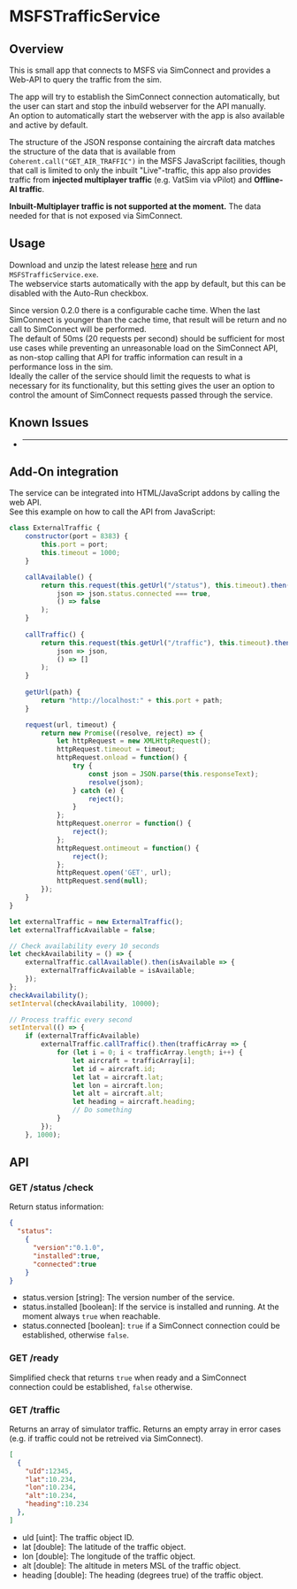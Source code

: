 # MSFSTrafficService

## Overview
This is small app that connects to MSFS via SimConnect and provides a Web-API to query the traffic from the sim.

The app will try to establish the SimConnect connection automatically, but the user can start and stop the inbuild webserver for the API manually.  
An option to automatically start the webserver with the app is also available and active by default.

The structure of the JSON response containing the aircraft data matches the structure of the data that is available from `Coherent.call("GET_AIR_TRAFFIC")` in the MSFS JavaScript facilities, though that call is limited to only the inbuilt "Live"-traffic, this app also provides traffic from **injected multiplayer traffic** (e.g. VatSim via vPilot) and **Offline-AI traffic**.

**Inbuilt-Multiplayer traffic is not supported at the moment.** The data needed for that is not exposed via SimConnect.

## Usage
Download and unzip the latest release [here](https://github.com/laurinius/MSFSTrafficService/releases/latest) and run `MSFSTrafficService.exe`.  
The webservice starts automatically with the app by default, but this can be disabled with the Auto-Run checkbox.

Since version 0.2.0 there is a configurable cache time. When the last SimConnect is younger than the cache time, that result will be return and no call to SimConnect will be performed.  
The default of 50ms (20 requests per second) should be sufficient for most use cases while preventing an unreasonable load on the SimConnect API, as non-stop calling that API for traffic information can result in a performance loss in the sim.  
Ideally the caller of the service should limit the requests to what is necessary for its functionality, but this setting gives the user an option to control the amount of SimConnect requests passed through the service.

## Known Issues
* ---

## Add-On integration
The service can be integrated into HTML/JavaScript addons by calling the web API.  
See this example on how to call the API from JavaScript:
```javascript
class ExternalTraffic {
    constructor(port = 8383) {
        this.port = port;
        this.timeout = 1000;
    }

    callAvailable() {
        return this.request(this.getUrl("/status"), this.timeout).then(
            json => json.status.connected === true,
            () => false
        );
    }
    
    callTraffic() {
        return this.request(this.getUrl("/traffic"), this.timeout).then(
            json => json,
            () => []
        );
    }
    
    getUrl(path) {
        return "http://localhost:" + this.port + path;
    }

    request(url, timeout) {
        return new Promise((resolve, reject) => {
            let httpRequest = new XMLHttpRequest();
            httpRequest.timeout = timeout;
            httpRequest.onload = function() {
                try {
                    const json = JSON.parse(this.responseText);
                    resolve(json);
                } catch (e) {
                    reject();
                }
            };
            httpRequest.onerror = function() {
                reject();
            };
            httpRequest.ontimeout = function() {
                reject();
            };
            httpRequest.open('GET', url);
            httpRequest.send(null);
        });
    }
}

let externalTraffic = new ExternalTraffic();
let externalTrafficAvailable = false;

// Check availability every 10 seconds
let checkAvailability = () => {
	externalTraffic.callAvailable().then(isAvailable => {
		externalTrafficAvailable = isAvailable;
	});
};
checkAvailability();
setInterval(checkAvailability, 10000);

// Process traffic every second
setInterval(() => {
	if (externalTrafficAvailable) 
		externalTraffic.callTraffic().then(trafficArray => {
			for (let i = 0; i < trafficArray.length; i++) {
				let aircraft = trafficArray[i];
				let id = aircraft.id;
				let lat = aircraft.lat;
				let lon = aircraft.lon;
				let alt = aircraft.alt;
				let heading = aircraft.heading;
				// Do something
			}
		});
	}, 1000);
```

## API
### GET /status /check
Return status information:
```json
{
  "status":
    {
      "version":"0.1.0",
      "installed":true,
      "connected":true
    }
}
```
* status.version [string]: The version number of the service.
* status.installed [boolean]: If the service is installed and running. At the moment always `true` when reachable.
* status.connected [boolean]: `true` if a SimConnect connection could be established, otherwise `false`.

### GET /ready
Simplified check that returns `true` when ready and a SimConnect connection could be established, `false` otherwise.

### GET /traffic
Returns an array of simulator traffic.
Returns an empty array in error cases (e.g. if traffic could not be retreived via SimConnect).
```json
[
  {
    "uId":12345,
    "lat":10.234,
    "lon":10.234,
    "alt":10.234,
    "heading":10.234
  },
]
```
* uId [uint]: The traffic object ID.
* lat [double]: The latitude of the traffic object.
* lon [double]: The longitude of the traffic object.
* alt [double]: The altitude in meters MSL of the traffic object.
* heading [double]: The heading (degrees true) of the traffic object.
